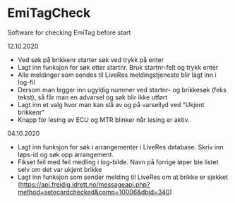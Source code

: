 # EmiTagCheck
Software for checking EmiTag before start

12.10.2020
- Ved søk på brikkenr starter søk ved trykk på enter
- Lagt inn funksjon for søk etter startnr. Bruk startnr-felt og trykk enter
- Alle meldinger som sendes til LiveRes meldingstjeneste blir lagt inn i log-fil
- Dersom man legger inn ugyldig nummer ved startnr- og brikkesøk (feks tekst), så får man en advarsel og søk blir ikke utført
- Lagt inn et valg hvor man kan slå av og på varsellyd ved "Ukjent brikkenr"
- Knapp for lesing av ECU og MTR blinker når lesing er aktiv.

04.10.2020
- Lagt inn funksjon for søk i arrangementer i LiveRes database. Skriv inn løps-id og søk opp arrangement.
- Fikset feil med feil medling i log-bilde. Navn på forrige løper ble listet selv om det var ukjent brikke
- Lagt inn funksjon som sender melding til LiveRes om at brikke er sjekket (https://api.freidig.idrett.no/messageapi.php?method=setecardchecked&comp=10006&dbid=340)
